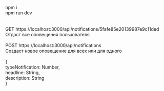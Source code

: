 npm i<br>
npm run dev<br>
<br>
<br>
GET https://localhost:3000/api/notifications/5fafe85e20139987e9c11ded<br>
Отдаст все оповещения пользователя<br>
<br>
POST https://localhost:3000/api/notifications<br>
Создаcт новое оповещение для всех или для одного<br>
<br>
{<br>
  typeNotification: Number,<br>
  headline: String,<br>
  description: String<br>
}<br>
